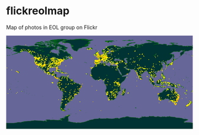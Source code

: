 flickreolmap
============

Map of photos in EOL group on Flickr

![Map ](https://github.com/rdmpage/flickreolmap/raw/master/screenshot.png)
